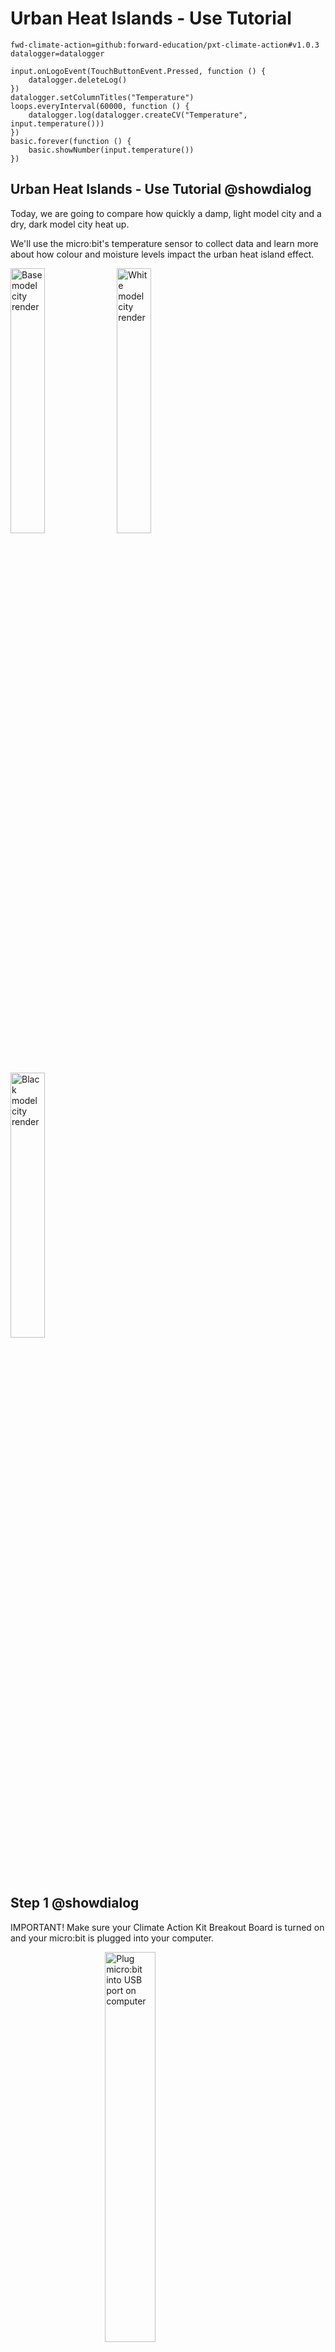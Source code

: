 # Urban Heat Islands - Use Tutorial

```package
fwd-climate-action=github:forward-education/pxt-climate-action#v1.0.3
datalogger=datalogger
```

```template
input.onLogoEvent(TouchButtonEvent.Pressed, function () {
    datalogger.deleteLog()
})
datalogger.setColumnTitles("Temperature")
loops.everyInterval(60000, function () {
    datalogger.log(datalogger.createCV("Temperature", input.temperature()))
})
basic.forever(function () {
    basic.showNumber(input.temperature())
})
```

## Urban Heat Islands - Use Tutorial @showdialog

Today, we are going to compare how quickly a damp, light model city and a dry, dark model city heat up.

We'll use the micro:bit's temperature sensor to collect data and learn more about how colour and moisture levels impact the urban heat island effect.

<p float="middle">
  <img src="https://raw.githubusercontent.com/ssande-fwd/pxt-climate-action-steve/main/tutorial-assets/ms-heatislands-render.webp" alt="Base model city render" width="33%"/>
  <img src="https://raw.githubusercontent.com/ssande-fwd/pxt-climate-action-steve/main/tutorial-assets/ms-heatislands-white-render.webp" alt="White model city render" width="33%"/> 
  <img src="https://raw.githubusercontent.com/ssande-fwd/pxt-climate-action-steve/main/tutorial-assets/ms-heatislands-black-render.webp" alt="Black model city render" width="33%"/>
</p>

## Step 1 @showdialog

IMPORTANT! Make sure your Climate Action Kit Breakout Board is turned on and your micro:bit is plugged into your computer.

<img src="https://raw.githubusercontent.com/ssande-fwd/pxt-climate-action-steve/main/tutorial-assets/pluganim.webp" alt="Plug micro:bit into USB port on computer" style="display: block; width: 40%; margin:auto;">

## Step 2 @showdialog

Click the three dots beside the `|Download|` button, then click on _Connect Device_.
Next, follow the steps to pair your micro:bit.

<img src="https://raw.githubusercontent.com/ssande-fwd/pxt-climate-action-steve/main/tutorial-assets/pairmicrobitGIF.webp"  alt="Pairing gif" style="display: block; width: 60%; margin:auto;">

## Step 3

Click the `|Download|` button to download the code to your micro:bit.

## Step 4

Take a look at the code in the workspace. What do you think this code will do?

~hint Tell me more!

-   We are using the [Data Logger extension](https://microbit.org/get-started/user-guide/data-logging/) to track and save data from the [temperature sensor](https://microbit.org/get-started/features/sensors/#temperature-sensor) on the micro:bit.
-   Every _60,000 milliseconds (60 seconds or 1 minute)_, the micro:bit will take a temperature reading and save it to the data log.

-   The `||basic:forever||` loop will ensure the micro:bit continuously displays the current temperature on its LED screen.

-   The `||input:on logo pressed||` block will clear any previously logged data when the micro:bit logo is pressed.

hint~

```block
loops.everyInterval(60000, function () {
    datalogger.log(datalogger.createCV("Temperature", input.temperature()))
})
basic.forever(function () {
    basic.showNumber(input.temperature())
})
input.onLogoEvent(TouchButtonEvent.Pressed, function () {
    datalogger.deleteLog()
})
```

## Step 5

It's time to set up our experiment!

Unplug your micro:bit. Place the your first model city under your chosen light source (e.g. heat lamp, window sill, outdoors). Position it so it receives direct light.

## Step 6

Press the micro:bit logo to erase any old data. Then, let the micro:bit collect temperature readings for a set period of time (e.g. 2 hours).

## Step 7

After the experiment, download your data by plugging the micro:bit back into your computer and following [these instructions](https://microbit.org/get-started/user-guide/data-logging/#reading-data).

## Step 8

Repeat steps 1-7 with the second model city. Ensure the model is the same distance from the light source as before.

## Step 9

Analyze your data\*:

1. Compare the temperature data from the damp, light model and the dry, dark model.
2. What differences do you observe in the temperature readings?
3. What was the starting temperature of each model?
4. How quickly did each model heat up?
5. What was the highest temperature reached by each model?
6. Can you explain these differences?

\*[Or take a look at our sample data](https://docs.google.com/spreadsheets/d/1BZM0QFmotUuUeRaMSvCKPePYzB9TCcv0LGryT8MtGmc/edit?usp=sharing)

## Reflection

Before we wrap up:

-   Why is it important to compare data from two different models in this experiment?
-   What does this experiment teach us about how colour and moisture affect the heating of urban environments?
-   What other factors could affect temperature that we _didn't_ include in our models?
-   What are some ways that cities can use this information to design cooler, more sustainable urban spaces?

## Finished

Click the `|Done|` button to finish this tutorial.
